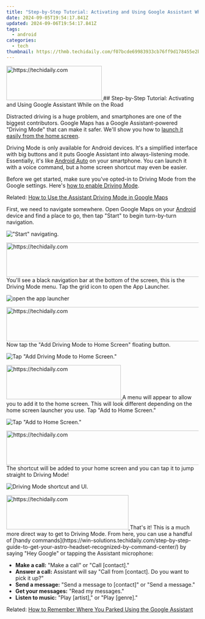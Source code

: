 ```yaml
---
title: "Step-by-Step Tutorial: Activating and Using Google Assistant While on the Road"
date: 2024-09-05T19:54:17.841Z
updated: 2024-09-06T19:54:17.841Z
tags:
  - android
categories:
  - tech
thumbnail: https://thmb.techidaily.com/f07bcde69983933cb76ff9d178455e2b69ef74b8fc7b5950817350ad54cf2512.png
---
```


<!-- affiliate ads begin -->
<a href="https://bluettius.sjv.io/c/5597632/2139107/17108" target="_top" id="2139107">
  <img src="//a.impactradius-go.com/display-ad/17108-2139107" border="0" alt="https://techidaily.com" width="250" height="90"/>
</a>
<img height="0" width="0" src="https://bluettius.sjv.io/i/5597632/2139107/17108" style="position:absolute;visibility:hidden;" border="0" />
<!-- affiliate ads end -->
## Step-by-Step Tutorial: Activating and Using Google Assistant While on the Road

Distracted driving is a huge problem, and smartphones are one of the biggest contributors. Google Maps has a Google Assistant-powered "Driving Mode" that can make it safer. We'll show you how to [launch it easily from the home screen](https://www.reviewgeek.com/104652/google-assistants-drive-mode-just-got-safer-thanks-to-new-shortcut/).

 Driving Mode is only available for Android devices. It's a simplified interface with big buttons and it puts Google Assistant into always-listening mode. Essentially, it's like [Android Auto](https://solve-popular.techidaily.com/boost-conversions-using-the-latest-cookiebot-technology-features/) on your smartphone. You can launch it with a voice command, but a home screen shortcut may even be easier.

 Before we get started, make sure you've opted-in to Driving Mode from the Google settings. Here's [how to enable Driving Mode](https://ios-unlock.techidaily.com/how-to-unlock-iphone-13-pro-max-without-passcode-4-easy-methods-by-drfone-ios/).

Related: [How to Use the Assistant Driving Mode in Google Maps](https://ios-unlock.techidaily.com/how-to-unlock-iphone-13-pro-max-without-passcode-4-easy-methods-by-drfone-ios/) 

 First, we need to navigate somewhere. Open Google Maps on your [Android](https://www.anrdoezrs.net/links/3607085/type/dlg/sid/UUhtgUeUpU207698/https://play.google.com/store/apps/details?id=com.google.android.apps.maps&hl=en%5FUS&gl=US) device and find a place to go, then tap "Start" to begin turn-by-turn navigation.

!["Start" navigating.](https://static1.howtogeekimages.com/wordpress/wp-content/uploads/2021/09/2021-09-22_16-15-25.png) 

<!-- affiliate ads begin -->
<a href="https://ephamedtechinc.pxf.io/c/5597632/2137220/26400" target="_top" id="2137220">
  <img src="//a.impactradius-go.com/display-ad/26400-2137220" border="0" alt="https://techidaily.com" width="728" height="90"/>
</a>
<img height="0" width="0" src="https://ephamedtechinc.pxf.io/i/5597632/2137220/26400" style="position:absolute;visibility:hidden;" border="0" />
<!-- affiliate ads end -->
 You'll see a black navigation bar at the bottom of the screen, this is the Driving Mode menu. Tap the grid icon to open the App Launcher.

![open the app launcher](https://static1.howtogeekimages.com/wordpress/wp-content/uploads/2020/12/2020-12-04_16-54-06.png) 

<!-- affiliate ads begin -->
<a href="https://ephamedtechinc.pxf.io/c/5597632/2136620/26400" target="_top" id="2136620">
  <img src="//a.impactradius-go.com/display-ad/26400-2136620" border="0" alt="https://techidaily.com" width="728" height="90"/>
</a>
<img height="0" width="0" src="https://ephamedtechinc.pxf.io/i/5597632/2136620/26400" style="position:absolute;visibility:hidden;" border="0" />
<!-- affiliate ads end -->
 Now tap the "Add Driving Mode to Home Screen" floating button.

![Tap "Add Driving Mode to Home Screen."](https://static1.howtogeekimages.com/wordpress/wp-content/uploads/2021/12/2021-12-06_11-40-40.png) 

<!-- affiliate ads begin -->
<a href="https://united.elfm.net/c/5597632/2139557/4704" target="_top" id="2139557">
  <img src="//a.impactradius-go.com/display-ad/4704-2139557" border="0" alt="https://techidaily.com" width="300" height="90"/>
</a>
<img height="0" width="0" src="https://united.elfm.net/i/5597632/2139557/4704" style="position:absolute;visibility:hidden;" border="0" />
<!-- affiliate ads end -->
 A menu will appear to allow you to add it to the home screen. This will look different depending on the home screen launcher you use. Tap "Add to Home Screen."

![Tap "Add to Home Screen."](https://static1.howtogeekimages.com/wordpress/wp-content/uploads/2021/12/2021-12-06_11-42-26.png) 

<!-- affiliate ads begin -->
<a href="https://unicoeye.pxf.io/c/5597632/2121331/18498" target="_top" id="2121331">
  <img src="//a.impactradius-go.com/display-ad/18498-2121331" border="0" alt="https://techidaily.com" width="728" height="90"/>
</a>
<img height="0" width="0" src="https://unicoeye.pxf.io/i/5597632/2121331/18498" style="position:absolute;visibility:hidden;" border="0" />
<!-- affiliate ads end -->
 The shortcut will be added to your home screen and you can tap it to jump straight to Driving Mode!

![Driving Mode shortcut and UI.](https://static1.howtogeekimages.com/wordpress/wp-content/uploads/2021/12/2021-12-06_13-49-28a.png) 

<!-- affiliate ads begin -->
<a href="https://aligracehair.sjv.io/c/5597632/2135415/19272" target="_top" id="2135415">
  <img src="//a.impactradius-go.com/display-ad/19272-2135415" border="0" alt="https://techidaily.com" width="320" height="90"/>
</a>
<img height="0" width="0" src="https://aligracehair.sjv.io/i/5597632/2135415/19272" style="position:absolute;visibility:hidden;" border="0" />
<!-- affiliate ads end -->
 That's it! This is a much more direct way to get to Driving Mode. From here, you can use a handful of [handy commands](https://win-solutions.techidaily.com/step-by-step-guide-to-get-your-astro-headset-recognized-by-command-center/) by saying "Hey Google" or tapping the Assistant microphone:

* **Make a call:** "Make a call" or "Call \[contact\]."
* **Answer a call:** Assistant will say "Call from \[contact\]. Do you want to pick it up?"
* **Send a message:** "Send a message to \[contact\]" or "Send a message."
* **Get your messages:** "Read my messages."
* **Listen to music:** "Play \[artist\]," or "Play \[genre\]."

Related: [How to Remember Where You Parked Using the Google Assistant](https://win-solutions.techidaily.com/step-by-step-guide-to-get-your-astro-headset-recognized-by-command-center/)

<ins class="adsbygoogle"
     style="display:block"
     data-ad-format="autorelaxed"
     data-ad-client="ca-pub-7571918770474297"
     data-ad-slot="1223367746"></ins>



<ins class="adsbygoogle"
     style="display:block"
     data-ad-client="ca-pub-7571918770474297"
     data-ad-slot="8358498916"
     data-ad-format="auto"
     data-full-width-responsive="true"></ins>


